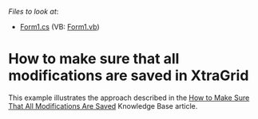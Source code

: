 <!-- default file list -->
*Files to look at*:

* [Form1.cs](./CS/GridViewSaveChangesExample/Form1.cs) (VB: [Form1.vb](./VB/GridViewSaveChangesExample/Form1.vb))
<!-- default file list end -->
# How to make sure that all modifications are saved in XtraGrid


<p>This example illustrates the approach described in the <a href="https://www.devexpress.com/Support/Center/p/A327">How to Make Sure That All Modifications Are Saved</a> Knowledge Base article.</p>

<br/>


